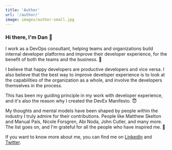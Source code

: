 ```yaml
---
title: 'Author'
url: '/author/'
image: images/author-small.jpg
---
```


### Hi there, I'm Dan :wave:

I work as a DevOps consultant, helping teams and organizations build internal developer platforms and improve their developer experience, for the benefit of both the teams and the business. :rocket:

I believe that happy developers are productive developers and vice versa. I also believe that the best way to improve developer experience is to look at the capabilities of the organization as a whole, and involve the developers themselves in the process.

This has been my guiding principle in my work with developer experience, and it's also the reason why I created the DevEx Manifesto. :innocent:

My thoughts and mental models have been shaped by people within the industry I truly admire for their contributions. People like Matthew Skelton and Manual Pais, Nicole Forsgren, Abi Noda, John Cutler, and many more. The list goes on, and I'm grateful for all the people who have inspired me. :pray:

If you want to know more about me, you can find me on [LinkedIn](https://www.linkedin.com/in/dangrondahl/) and [Twitter](https://twitter.com/dangrondahl).
